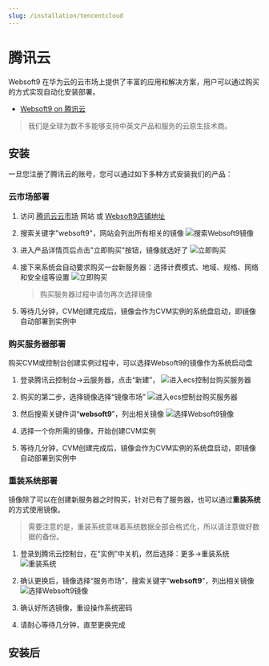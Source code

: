```yaml
---
slug: /installation/tencentcloud
---
```


# 腾讯云

Websoft9 在华为云的云市场上提供了丰富的应用和解决方案，用户可以通过购买的方式实现自动化安装部署。

- [Websoft9 on 腾讯云](https://market.cloud.tencent.com/stores/1252192180)

> 我们是全球为数不多能够支持中英文产品和服务的云原生技术商。

## 安装

一旦您注册了腾讯云的账号，您可以通过如下多种方式安装我们的产品：


### 云市场部署

1. 访问 [腾讯云云市场](https://market.cloud.tencent.com/search/websoft9) 网站 或 [Websoft9店铺地址](https://market.cloud.tencent.com/stores/1252192180)

2. 搜索关键字"websoft9"，网站会列出所有相关的镜像
   ![搜索Websoft9镜像](https://libs.websoft9.com/Websoft9/DocsPicture/zh/qcloud/qcloud-simagefrommk-websoft9.png) 

3. 进入产品详情页后点击"立即购买"按钮，镜像就选好了
   ![立即购买](https://libs.websoft9.com/Websoft9/DocsPicture/zh/qcloud/qcloud-buyimage-websoft9.png) 

4. 接下来系统会自动要求购买一台新服务器：选择计费模式、地域、规格、网络和安全组等设置
   ![立即购买](https://libs.websoft9.com/Websoft9/DocsPicture/zh/qcloud/qcloud-buyimagebuycvm-websoft9.png) 

   > 购买服务器过程中请勿再次选择镜像

5. 等待几分钟，CVM创建完成后，镜像会作为CVM实例的系统盘启动，即镜像自动部署到实例中




### 购买服务器部署

购买CVM或控制台创建实例过程中，可以选择Websoft9的镜像作为系统启动盘

1. 登录腾讯云控制台->云服务器，点击“新建”，
   ![进入ecs控制台购买服务器](https://libs.websoft9.com/Websoft9/DocsPicture/zh/qcloud/qcloud-buyecs-websoft9.png)
2. 购买的第二步，选择镜像选择“镜像市场”
   ![进入ecs控制台购买服务器](https://libs.websoft9.com/Websoft9/DocsPicture/zh/qcloud/qcloud-selectmkimage-websoft9.png)
3. 然后搜索关键件词“**websoft9**”，列出相关镜像
   ![选择Websoft9镜像](https://libs.websoft9.com/Websoft9/DocsPicture/zh/qcloud/qcloud-selectimage-websoft9.png)

4. 选择一个你所需的镜像，开始创建CVM实例
6. 等待几分钟，CVM创建完成后，镜像会作为CVM实例的系统盘启动，即镜像自动部署到实例中

### 重装系统部署

镜像除了可以在创建新服务器之时购买，针对已有了服务器，也可以通过**重装系统**的方式使用镜像。

> 需要注意的是，重装系统意味着系统数据全部会格式化，所以请注意做好数据的备份。

1. 登录到腾讯云控制台，在“实例”中关机，然后选择：更多->重装系统 
   ![重装系统](https://libs.websoft9.com/Websoft9/DocsPicture/zh/qcloud/qcloud-changesysdisk-websoft9.png)

2. 确认更换后，镜像选择“服务市场”，搜索关键字“**websoft9**”，列出相关镜像
   ![选择Websoft9镜像](https://libs.websoft9.com/Websoft9/DocsPicture/zh/qcloud/qcloud-changeimage-websoft9.png)

3. 确认好所选镜像，重设操作系统密码

4. 请耐心等待几分钟，直至更换完成

## 安装后